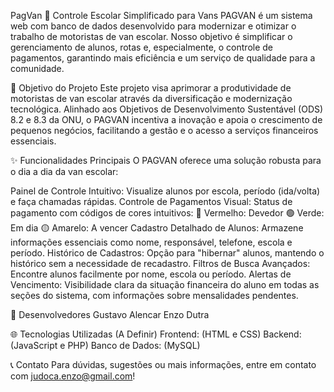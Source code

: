 PagVan
🚌 Controle Escolar Simplificado para Vans
PAGVAN é um sistema web com banco de dados desenvolvido para modernizar e otimizar o trabalho de motoristas de van escolar. Nosso objetivo é simplificar o gerenciamento de alunos, rotas e, especialmente, o controle de pagamentos, garantindo mais eficiência e um serviço de qualidade para a comunidade.

🎯 Objetivo do Projeto
Este projeto visa aprimorar a produtividade de motoristas de van escolar através da diversificação e modernização tecnológica. Alinhado aos Objetivos de Desenvolvimento Sustentável (ODS) 8.2 e 8.3 da ONU, o PAGVAN incentiva a inovação e apoia o crescimento de pequenos negócios, facilitando a gestão e o acesso a serviços financeiros essenciais.

✨ Funcionalidades Principais
O PAGVAN oferece uma solução robusta para o dia a dia da van escolar:

Painel de Controle Intuitivo: Visualize alunos por escola, período (ida/volta) e faça chamadas rápidas.
Controle de Pagamentos Visual: Status de pagamento com códigos de cores intuitivos:
🔴 Vermelho: Devedor
🟢 Verde: Em dia
🟡 Amarelo: A vencer
Cadastro Detalhado de Alunos: Armazene informações essenciais como nome, responsável, telefone, escola e período.
Histórico de Cadastros: Opção para "hibernar" alunos, mantendo o histórico sem a necessidade de recadastro.
Filtros de Busca Avançados: Encontre alunos facilmente por nome, escola ou período.
Alertas de Vencimento: Visibilidade clara da situação financeira do aluno em todas as seções do sistema, com informações sobre mensalidades pendentes.

🤝 Desenvolvedores
Gustavo Alencar
Enzo Dutra

🌐 Tecnologias Utilizadas (A Definir)
Frontend: (HTML e CSS)
Backend: (JavaScript e PHP)
Banco de Dados: (MySQL)

📞 Contato
Para dúvidas, sugestões ou mais informações, entre em contato com judoca.enzo@gmail.com!
